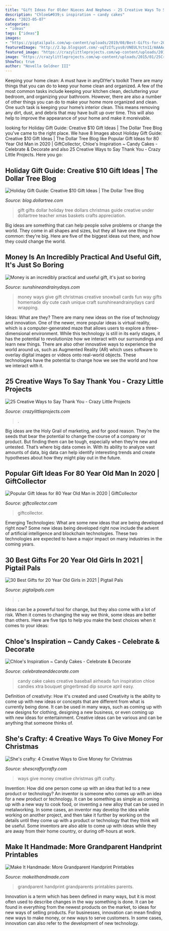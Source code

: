 ```yaml
---
title: "Gift Ideas For Older Nieces And Nephews - 25 Creative Ways To Say Thank You"
description: "Chloe&#039;s inspiration ~ candy cakes"
date: "2023-05-07"
categories:
- "ideas"
tags: ["ideas"]
images:
- "https://pigtailpals.com/wp-content/uploads/2019/08/Best-Gifts-for-20-Year-Old-Girls.jpg"
featuredImage: "http://2.bp.blogspot.com/-uqTzIfLyus0/UNEULYctn1I/AAAAAAAAGgU/BHHbwwGC4eU/s640/lets+go+fly+a+kite+grandparents+day.jpg"
featured_image: "https://crazylittleprojects.com/wp-content/uploads/2015/01/25CreativeWaystoSayThankYou.jpg"
image: "https://crazylittleprojects.com/wp-content/uploads/2015/01/25CreativeWaystoSayThankYou.jpg"
ShowToc: true
author: "Novella Goldner III"
---
```



Keeping your home clean: A must have in anyDIYer's toolkit
There are many things that you can do to keep your home clean and organized. A few of the most common tasks include keeping your kitchen clean, decluttering your bedroom, and organizing your bathroom. However, there are also a number of other things you can do to make your home more organized and clean. One such task is keeping your home’s interior clean. This means removing any dirt, dust, and debris that may have built up over time. This will also help to improve the appearance of your home and make it moreivable.

	

		
looking for Holiday Gift Guide: Creative $10 Gift Ideas | The Dollar Tree Blog you've came to the right place. We have 8 Images about Holiday Gift Guide: Creative $10 Gift Ideas | The Dollar Tree Blog like Popular Gift Ideas for 80 Year Old Man in 2020 | GiftCollector, Chloe&#039;s Inspiration ~ Candy Cakes - Celebrate &amp; Decorate and also 25 Creative Ways to Say Thank You - Crazy Little Projects. Here you go:
		
    
## Holiday Gift Guide: Creative $10 Gift Ideas | The Dollar Tree Blog

<img loading=lazy src="http://blog.dollartree.com/wp-content/uploads/2017/11/692x362-both-5.jpg" onerror="this.onerror=null;this.src='https://tse3.mm.bing.net/th?id=OIP.N_lJQQhZkWxJsY5H4tzDBgHaD3&amp;pid=15.1';" alt="Holiday Gift Guide: Creative $10 Gift Ideas | The Dollar Tree Blog">

_Source: blog.dollartree.com_

>gift gifts dollar holiday tree dollars christmas guide creative under dollartree teacher xmas baskets crafts appreciation. 

	

Big ideas are something that can help people solve problems or change the world. They come in all shapes and sizes, but they all have one thing in common: they're big. Here are five of the biggest ideas out there, and how they could change the world.

    
## Money Is An Incredibly Practical And Useful Gift, It&#039;s Just So Boring

<img loading=lazy src="https://sunshineandrainydays.com/wp-content/uploads/2016/12/Christmas-Snowball-P.jpg" onerror="this.onerror=null;this.src='https://tse3.mm.bing.net/th?id=OIP.Vreu1vqvtI-WqkmdXBrndwHaLH&amp;pid=15.1';" alt="Money is an incredibly practical and useful gift, it&#039;s just so boring">

_Source: sunshineandrainydays.com_

>money ways give gift christmas creative snowball cards fun way gifts homemade diy cute cash unique craft sunshineandrainydays card wrapping. 

	

Ideas: What are they?
There are many new ideas on the rise of technology and innovation. One of the newer, more popular ideas is virtual reality, which is a computer-generated maze that allows users to explore a three-dimensional environment. While this technology is still in its early stages, it has the potential to revolutionize how we interact with our surroundings and learn new things. There are also other innovative ways to experience the world around us, such as Augmented Reality (AR) which uses software to overlay digital images or videos onto real-world objects. These technologies have the potential to change how we see the world and how we interact with it.

    
## 25 Creative Ways To Say Thank You - Crazy Little Projects

<img loading=lazy src="https://crazylittleprojects.com/wp-content/uploads/2015/01/25CreativeWaystoSayThankYou.jpg" onerror="this.onerror=null;this.src='https://tse2.mm.bing.net/th?id=OIP.zbblyE2abNeyfj5PCUWu5gHaWO&amp;pid=15.1';" alt="25 Creative Ways to Say Thank You - Crazy Little Projects">

_Source: crazylittleprojects.com_

>. 

	

Big ideas are the Holy Grail of marketing, and for good reason. They’re the seeds that bear the potential to change the course of a company or product. But finding them can be tough, especially when they’re new and untested. That’s where big data comes in. With its ability to analyze vast amounts of data, big data can help identify interesting trends and create hypotheses about how they might play out in the future.

    
## Popular Gift Ideas For 80 Year Old Man In 2020 | GiftCollector

<img loading=lazy src="https://giftcollector.com/wp-content/uploads/2020/04/J28-Gifts-for-80-Year-Old-Men-20.jpg" onerror="this.onerror=null;this.src='https://tse1.mm.bing.net/th?id=OIP.K4icLlmrsQajSsaszZ76pQHaLH&amp;pid=15.1';" alt="Popular Gift Ideas for 80 Year Old Man in 2020 | GiftCollector">

_Source: giftcollector.com_

>giftcollector. 

	

Emerging Technologies: What are some new ideas that are being developed right now?
Some new ideas being developed right now include the advent of artificial intelligence and blockchain technologies. These two technologies are expected to have a major impact on many industries in the coming years.

    
## 30 Best Gifts For 20 Year Old Girls In 2021 | Pigtail Pals

<img loading=lazy src="https://pigtailpals.com/wp-content/uploads/2019/08/Best-Gifts-for-20-Year-Old-Girls.jpg" onerror="this.onerror=null;this.src='https://tse3.mm.bing.net/th?id=OIP.EBKBNXjNdeJdXftTVl7HQQHaMW&amp;pid=15.1';" alt="30 Best Gifts for 20 Year Old Girls in 2021 | Pigtail Pals">

_Source: pigtailpals.com_

>. 

	

Ideas can be a powerful tool for change, but they also come with a lot of risk. When it comes to changing the way we think, some ideas are better than others. Here are five tips to help you make the best choices when it comes to your ideas: 

    
## Chloe&#039;s Inspiration ~ Candy Cakes - Celebrate &amp; Decorate

<img loading=lazy src="http://celebrateanddecorate.com/wp-content/uploads/2012/12/Candy-Cake-824x1024.jpg" onerror="this.onerror=null;this.src='https://tse2.mm.bing.net/th?id=OIP.fGJkMstQPCzUxkSpl-quEQHaJN&amp;pid=15.1';" alt="Chloe&#039;s Inspiration ~ Candy Cakes - Celebrate &amp; Decorate">

_Source: celebrateanddecorate.com_

>candy cake cakes creative baseball airheads fun inspiration chloe candies xtra bouquet gingerbread dip source april easy. 

	

Definition of creativity: How it's created and used
Creativity is the ability to come up with new ideas or concepts that are different from what is currently being done. It can be used in many ways, such as coming up with new designs for clothing, designing a new business, or even coming up with new ideas for entertainment. Creative ideas can be various and can be anything that someone thinks of.

    
## She&#039;s Crafty: 4 Creative Ways To Give Money For Christmas

<img loading=lazy src="https://1.bp.blogspot.com/-_YV4v95GX3M/XcnnCjQDKbI/AAAAAAAA06A/wjSvG5CXNMAd8PyUTUosY3IQfodtge3BQCKgBGAsYHg/s1600/4%2Bcreative%2Bways%2Bto%2Bgive%2Ba%2Bmoney%2BChristmas%2BGift%2B1.jpg" onerror="this.onerror=null;this.src='https://tse3.mm.bing.net/th?id=OIP.b1AuQJf3ZfxOe_6PV9GCiQHaLH&amp;pid=15.1';" alt="She&#039;s crafty: 4 Creative Ways to Give Money for Christmas">

_Source: shescraftycrafty.com_

>ways give money creative christmas gift crafty. 

	

Invention: How did one person come up with an idea that led to a new product or technology?
An inventor is someone who comes up with an idea for a new product or technology. It can be something as simple as coming up with a new way to cook food, or inventing a new alloy that can be used in metalworking. In some cases, an inventor may develop the idea while working on another project, and then take it further by working on the details until they come up with a product or technology that they think will be useful. Some inventors are also able to come up with ideas while they are away from their home country, or during off-hours at work.

    
## Make It Handmade: More Grandparent Handprint Printables

<img loading=lazy src="http://2.bp.blogspot.com/-uqTzIfLyus0/UNEULYctn1I/AAAAAAAAGgU/BHHbwwGC4eU/s640/lets+go+fly+a+kite+grandparents+day.jpg" onerror="this.onerror=null;this.src='https://tse2.mm.bing.net/th?id=OIP.XMskozXRLj6qxgAfJpdv9gAAAA&amp;pid=15.1';" alt="Make It Handmade: More Grandparent Handprint Printables">

_Source: makeithandmade.com_

>grandparent handprint grandparents printables parents. 

	

Innovation is a term which has been defined in many ways, but it is most often used to describe changes in the way something is done. It can be found in everything from the newest products on the market, to ideas for new ways of selling products. For businesses, innovation can mean finding new ways to make money, or new ways to serve customers. In some cases, innovation can also refer to the development of new technology.

